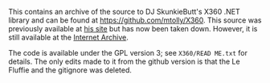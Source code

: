 This contains an archive of the source to DJ SkunkieButt's X360 .NET library and can be found at https://github.com/mtolly/X360.
This source was previously available at [his site](http://skunkiebutt.com/) but has now been taken down.
However, it is still available at the [Internet Archive](https://web.archive.org/web/*/http://skunkiebutt.com/).

The code is available under the GPL version 3; see `X360/READ ME.txt` for details.
The only edits made to it from the github version is that the Le Fluffie and the gitignore was deleted. 
